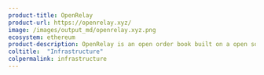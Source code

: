 ```yaml
---
product-title: OpenRelay
product-url: https://openrelay.xyz/
image: /images/output_md/openrelay.xyz.png
ecosystem: ethereum
product-description: OpenRelay is an open order book built on a open source microservice architecture that makes finding orders and filling them via the 0x Protocol fast and efficient at any scale.
coltitle:  "Infrastructure"
colpermalink: infrastructure
---
```

